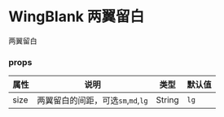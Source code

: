 # WingBlank  两翼留白

两翼留白

### props

| 属性 | 说明 | 类型 | 默认值 |
| --- | --- | --- | --- |
| size | 两翼留白的间距，可选`sm`,`md`,`lg` | String | `lg` |

